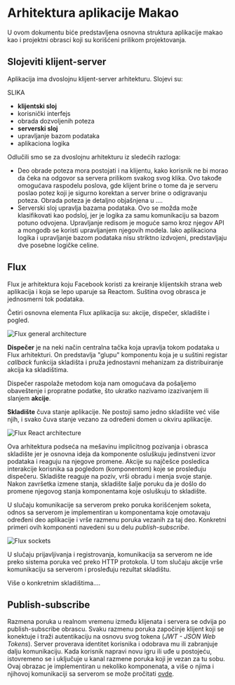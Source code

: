 


Arhitektura aplikacije Makao
================

U ovom dokumentu biće predstavljena osnovna struktura aplikacije makao kao i projektni obrasci koji su korišćeni prilikom projektovanja.

Slojeviti klijent-server
---------------------

Aplikacija ima dvoslojnu klijent-server arhitekturu. Slojevi su:

SLIKA

- **klijentski sloj**
 - korisnički interfejs
 - obrada dozvoljenih poteza
- **serverski sloj**
 - upravljanje bazom podataka
 - aplikaciona logika

Odlučili smo se za dvoslojnu arhitekturu iz sledećih razloga:

 - Deo obrade poteza mora postojati i na klijentu, kako korisnik ne bi morao da čeka na odgovor sa servera prilikom svakog svog klika. Ovo takođe omogućava raspodelu poslova, gde klijent brine o tome da je serveru poslao potez koji je sigurno korektan a server brine o odigravanju poteza. Obrada poteza je detaljno objašnjena u ....
 - Serverski sloj upravlja bazama podataka. Ovo se možda može klasifikovati kao podsloj, jer je logika za samu komunikaciju sa bazom potuno odvojena. Upravljanje redisom je moguće samo kroz njegov API a mongodb se koristi upravljanjem njegovih modela. Iako aplikaciona logika i upravljanje bazom podataka nisu striktno izdvojeni, predstavljaju dve posebne logičke celine.

Flux
----------

Flux je arhitektura koju Facebook koristi za kreiranje klijentskih strana web aplikacija i koja se lepo uparuje sa Reactom. Suština ovog obrasca je jednosmerni tok podataka. 

Četiri osnovna elementa Flux aplikacija su: akcije, dispečer, skladište i pogled.

![Flux general architecture](images/flux-general.png)

**Dispečer** je na neki način centralna tačka koja upravlja tokom podataka u Flux arhitekturi. On predstavlja "glupu" komponentu koja je u suštini registar *callback* funkcija skladišta i pruža jednostavni mehanizam za distribuiranje akcija ka skladištima.

Dispečer raspolaže metodom koja nam omogućava da pošaljemo obaveštenje i propratne podatke, što ukratko nazivamo izazivanjem ili slanjem **akcije**.

**Skladište** čuva stanje aplikacije. Ne postoji samo jedno skladište već više njih, i svako čuva stanje vezano za određeni domen u okviru aplikacije.

![Flux React architecture](images/flux-react.png)

Ova arhitektura podseća na mešavinu implicitnog pozivanja i obrasca skladište jer je osnovna ideja da komponente osluškuju jedinstveni izvor podataka i reaguju na njegove promene.
Akcije su najčešce posledica interakcije korisnika sa pogledom (komponentom) koje se prosleđuju dispečeru. Skladište reaguje na poziv, vrši obradu i menja svoje stanje. Nakon završetka izmene stanja, skladište šalje poruku da je došlo do promene njegovog stanja komponentama koje osluškuju to skladište.

U slučaju komunikacije sa serverom preko poruka korišćenjem soketa, odnos sa serverom je implementiran u komponentama koje omotavaju određeni deo aplikacije i vrše razmenu poruka vezanih za taj deo. Konkretni primeri ovih komponenti navedeni su u delu *publish-subscribe*.

![Flux sockets](images/flux-sockets.png)

U slučaju prijavljivanja i registrovanja, komunikacija sa serverom ne ide preko sistema poruka već preko HTTP protokola. U tom slučaju akcije vrše komunikaciju sa serverom i prosleđuju rezultat skladištu.

Više o konkretnim skladištima....

Publish-subscribe
-----------------------

Razmena poruka u realnom vremenu između klijenata i servera se odvija po publish-subscribe obrascu. Svaku razmenu poruka započinje klijent koji se konektuje i traži autentikaciju na osnovu svog tokena (*JWT - JSON Web Tokens*). Server proverava identitet korisnika i odobrava mu ili zabranjuje dalju komunikaciju. Kada korisnik napravi novu igru ili uđe u postojeću, istovremeno se i uključuje u kanal razmene poruka koji je vezan za tu sobu. Ovaj obrazac je implementiran u nekoliko komponenata, a više o njima i njihovoj komunikaciji sa serverom se može pročitati [ovde](message-passing.md).
